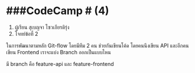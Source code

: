 # ###CodeCamp # (4)

1. ผู้เรียน สุเบญจา โซวเกียรติรุ่ง
2. โจทย์ข้อที่ 2


ในการพัฒนาตามหลัก Git-flow โดยมีทีม 2 คน ช่วยกันเขียนโค้ด โดยคนนึงเขียน API และอีกคนเขียน Frontend เราจะแบ่ง Branch ออกเป็นแบบไหน

มี branch คือ feature-api และ  feature-frontend
